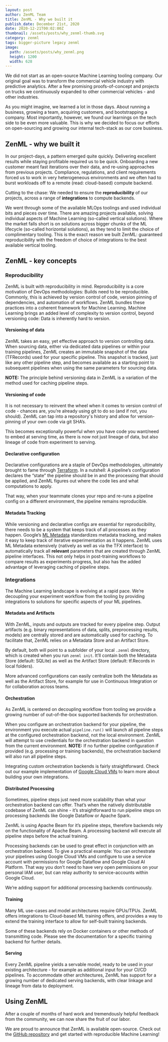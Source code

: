 ```yaml
---
layout: post
author: ZenML Team
title: ZenML - Why we built it
publish_date: December 21st, 2020
date: 2020-12-21T00:02:00Z
thumbnail: /assets/posts/why_zenml-thumb.svg
category: zenml
tags: bigger-picture legacy zenml
image:
  path: /assets/posts/why_zenml.png
  height: 1200
  width: 628
---
```


We did not start as an open-source Machine Learning tooling company. Our original goal was to transform the commercial vehicle industry with predictive analytics. After a few promising proofs-of-concept and projects on trucks we continuously expanded to other commercial vehicles - and other industries.

As you might imagine, we learned a lot in those days. About running a business, growing a team, acquiring customers, and bootstrapping a company. Most importantly, however, we found our learnings on the tech side to be even more valuable. This is why we decided to focus our efforts on open-sourcing and growing our internal tech-stack as our core business.

## ZenML - why we built it

In our project-days, a pattern emerged quite quickly. Delivering excellent results while staying profitable required us to be quick. Onboarding a new customer meant fast iterations over their data, and re-using approaches from previous projects. Compliance, regulations, and client requirements forced us to work in very heterogeneous environments and we often had to burst workloads off to a remote (read: cloud-based) compute backend.

Cutting to the chase: We needed to ensure the **reproducibility** of our projects, across a range of **integrations** to compute backends.

We went through some of the available MLOps toolings and used individual bits and pieces over time. There are amazing projects available, solving individual aspects of Machine Learning (so-called vertical solutions). Where the market falls short is on solutions across bigger chunks of the ML lifecycle (so-called horizontal solutions), as they tend to limit the choice of complimentary tooling. This is the exact reason we built ZenML: guaranteed reproducibility with the freedom of choice of integrations to the best available vertical tooling.

## ZenML - key concepts

### Reproducibility

ZenML is built with reproducibility in mind. Reproducibility is a core motivation of DevOps methodologies: Builds need to be reproducible. Commonly, this is achieved by version control of code, version pinning of dependencies, and automation of workflows. ZenML bundles these practices into a coherent framework for Machine Learning.
Machine Learning brings an added level of complexity to version control, beyond versioning code: Data is inherently hard to version.

#### Versioning of data

ZenML takes an easy, yet effective approach to version controlling data. When sourcing data, either via dedicated data pipelines or within your training pipelines, ZenML creates an immutable snapshot of the data (TFRecords) used for your specific pipeline. This snapshot is tracked, just like any other pipeline step, and becomes available as a starting point to subsequent pipelines when using the same parameters for sourcing data.

**NOTE:** The principle behind versioning data in ZenML is a variation of the method used for caching pipeline steps.

#### Versioning of code

It is not necessary to reinvent the wheel when it comes to version control of code - chances are, you’re already using git to do so (and if not, you should). ZenML can tap into a repository's history and allow for version-pinning of your own code via git SHA’s.

This becomes exceptionally powerful when you have code you want/need to embed at serving time, as there is now not just lineage of data, but also lineage of code from experiment to serving.

#### Declarative configuration

Declarative configurations are a staple of DevOps methodologies, ultimately brought to fame through [Terraform](https://terraform.io). In a nutshell: A pipeline’s configuration declares the “state” the pipeline should be in and the processing that should be applied, and ZenML figures out where the code lies and what computations to apply.

That way, when your teammate clones your repo and re-runs a pipeline config on a different environment, the pipeline remains reproducible.

#### Metadata Tracking

While versioning and declarative configs are essential for reproducibility, there needs to be a system that keeps track of all processes as they happen. Google’s [ML Metadata](https://github.com/google/ml-metadata) standardizes metadata tracking, and makes it easy to keep track of iterative experimentation as it happens. ZenML uses ML Metadata extensively (natively as well as via the TFX interface) to automatically track all **relevant** parameters that are created through ZenML pipeline interfaces. This not only helps in post-training workflows to compare results as experiments progress, but also has the added advantage of leveraging caching of pipeline steps.

### Integrations

The Machine Learning landscape is evolving at a rapid pace. We’re decoupling your experiment workflow from the tooling by providing integrations to solutions for specific aspects of your ML pipelines.

#### Metadata and Artifacts

With ZenML, inputs and outputs are tracked for every pipeline step. Output artifacts (e.g. binary representations of data, splits, preprocessing results, models) are centrally stored and are automatically used for caching. To facilitate that, ZenML relies on a Metadata Store and an Artifact Store.

By default, both will point to a subfolder of your local `.zenml` directory, which is created when you run `zenml init`. It’ll contain both the Metadata Store (default: SQLite) as well as the Artifact Store (default: tf.Records in local folders).

More advanced configurations can easily centralize both the Metadata as well as the Artifact Store, for example for use in Continuous Integration or for collaboration across teams.

#### Orchestration

As ZenML is centered on decoupling workflow from tooling we provide a growing number of out-of-the-box supported backends for orchestration.

When you configure an orchestration backend for your pipeline, the environment you execute actual `pipeline.run()` will launch all pipeline steps at the configured orchestration backend, not the local environment. ZenML will attempt to use credentials for the orchestration backend in question from the current environment.
**NOTE:** If no further pipeline configuration if provided (e.g. processing or training backends), the orchestration backend will also run all pipeline steps.

Integrating custom orchestration backends is fairly straightforward. Check out our example implementation of [Google Cloud VMs](https://github.com/zenml-io/zenml/tree/main/zenml/core/backends/orchestrator/gcp) to learn more about building your own integrations.

#### Distributed Processing

Sometimes, pipeline steps just need more scalability than what your orchestration backend can offer. That’s when the natively distributable codebase of ZenML can shine - it’s straightforward to run pipeline steps on processing backends like Google Dataflow or Apache Spark.

ZenML is using Apache Beam for it’s pipeline steps, therefore backends rely on the functionality of Apache Beam. A processing backend will execute all pipeline steps before the actual training.

Processing backends can be used to great effect in conjunction with an orchestration backend. To give a practical example: You can orchestrate your pipelines using Google Cloud VMs and configure to use a service account with permissions for Google Dataflow and Google Cloud AI Platform. That way you don’t need to have very open permissions on your personal IAM user, but can relay authority to service-accounts within Google Cloud.

We’re adding support for additional processing backends continuously.

#### Training

Many ML use-cases and model architectures require GPUs/TPUs. ZenML offers integrations to Cloud-based ML training offers, and provides a way to extend the training interface to allow for self-built training backends.

Some of these backends rely on Docker containers or other methods of transmitting code. Please see the documentation for a specific training backend for further details.

#### Serving

Every ZenML pipeline yields a servable model, ready to be used in your existing architecture - for example as additional input for your CI/CD pipelines. To accommodate other architectures, ZenML has support for a growing number of dedicated serving backends, with clear linkage and lineage from data to deployment.

## Using ZenML

After a couple of months of hard work and tremendously helpful feedback from the community, we can now share the fruit of our labor.

We are proud to announce that ZenML is available open-source. Check out the [GitHub repository](https://github.com/zenml-io/zenml) and get started with reproducible Machine Learning!
